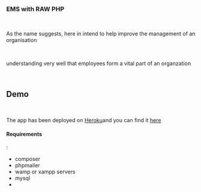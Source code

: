 <h3>EMS with RAW PHP</h3></br>
<p>As the name suggests, here in intend to help improve the management of an organisation</p></br>
<p>understanding very well that employees form a vital part of an organzation</p>
<br>
<h2>Demo</h2><br>
<p>The app has been deployed on <a href="www.heroku.com">Heroku</a>and you can find it <a href="https://emsphp.herokuapp.com/">here</a></p>

<h4>Requirements</h4>:
<ul>
<li>
composer
</li>
<li>
phpmailer</li>
<li>
wamp or xampp servers</li><li>
mysql</li><li>
</ul>
